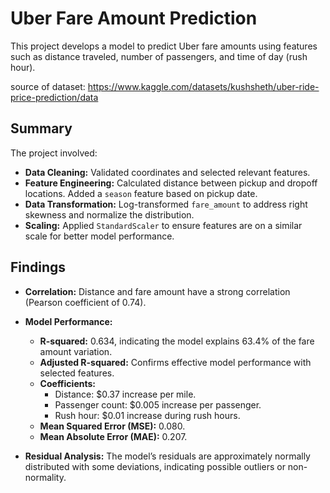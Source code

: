 # Uber Fare Amount Prediction

This project develops a model to predict Uber fare amounts using features such as distance traveled, number of passengers, and time of day (rush hour).

source of dataset: https://www.kaggle.com/datasets/kushsheth/uber-ride-price-prediction/data

## Summary
The project involved:
- **Data Cleaning:** Validated coordinates and selected relevant features.
- **Feature Engineering:** Calculated distance between pickup and dropoff locations. Added a `season` feature based on pickup date.
- **Data Transformation:** Log-transformed `fare_amount` to address right skewness and normalize the distribution.
- **Scaling:** Applied `StandardScaler` to ensure features are on a similar scale for better model performance.

## Findings
- **Correlation:** Distance and fare amount have a strong correlation (Pearson coefficient of 0.74).
- **Model Performance:** 
  - **R-squared:** 0.634, indicating the model explains 63.4% of the fare amount variation.
  - **Adjusted R-squared:** Confirms effective model performance with selected features.
  - **Coefficients:** 
    - Distance: $0.37 increase per mile.
    - Passenger count: $0.005 increase per passenger.
    - Rush hour: $0.01 increase during rush hours.
  - **Mean Squared Error (MSE):** 0.080.
  - **Mean Absolute Error (MAE):** 0.207.

- **Residual Analysis:** The model’s residuals are approximately normally distributed with some deviations, indicating possible outliers or non-normality.
